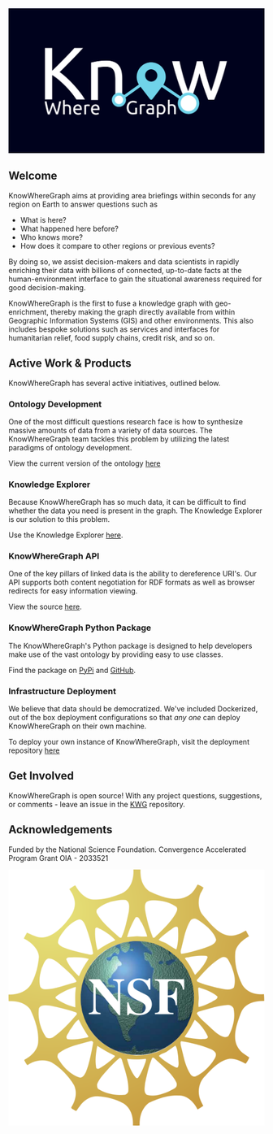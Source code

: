 <center><img src="https://github.com/KnowWhereGraph/.github/blob/29d0dc2fe0363b404dd210e92152c3418588b556/images/logo.png?raw=true"></center>

## Welcome

KnowWhereGraph aims at providing area briefings within seconds for any region on Earth to answer questions such as

- What is here?
- What happened here before?
- Who knows more?
- How does it compare to other regions or previous events?

By doing so, we assist decision-makers and data scientists in rapidly enriching their data with billions of connected, up-to-date facts at the human-environment interface to gain the situational awareness required for good decision-making.

KnowWhereGraph is the first to fuse a knowledge graph with geo-enrichment, thereby making the graph directly available from within Geographic Information Systems (GIS) and other environments. This also includes bespoke solutions such as services and interfaces for humanitarian relief, food supply chains, credit risk, and so on. 

## Active Work & Products

KnowWhereGraph has several active initiatives, outlined below.

### Ontology Development

One of the most difficult questions research face is how to synthesize massive amounts of data from a variety of data sources. The KnowWhereGraph team tackles this problem by utilizing the latest paradigms of ontology development.

View the current version of the ontology [here](https://stko-kwg.geog.ucsb.edu/lod/ontology)

### Knowledge Explorer

Because KnowWhereGraph has so much data, it can be difficult to find whether the data you need is present in the graph. The Knowledge Explorer is our solution to this problem.

Use the Knowledge Explorer [here](https://stko-kwg.geog.ucsb.edu/).

### KnowWhereGraph API

One of the key pillars of linked data is the ability to dereference URI's. Our API supports both content negotiation for RDF formats as well as browser redirects for easy information viewing.

View the source [here](https://github.com/KnowWhereGraph/kwg-api).

### KnowWhereGraph Python Package

The KnowWhereGraph's Python package is designed to help developers make use of the vast ontology by providing easy to use classes.

Find the package on [PyPi](https://pypi.org/project/pykwg/) and [GitHub](https://github.com/KnowWhereGraph/pykwg).

### Infrastructure Deployment

We believe that data should be democratized. We've included Dockerized, out of the box deployment configurations so that *any one* can deploy KnowWhereGraph on their own machine.

To deploy your own instance of KnowWhereGraph, visit the deployment repository [here](https://github.com/KnowWhereGraph/kwg-deployment)

## Get Involved

KnowWhereGraph is open source! With any project questions, suggestions, or comments - leave an issue in the [KWG](https://github.com/KnowWhereGraph/KWG) repository.

## Acknowledgements

Funded by the National Science Foundation.
Convergence Accelerated Program Grant OIA - 2033521

<img src="https://raw.githubusercontent.com/KnowWhereGraph/.github/29d0dc2fe0363b404dd210e92152c3418588b556/images/NSF.svg">

